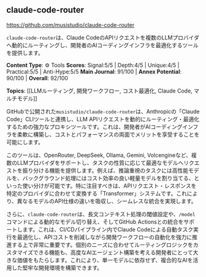 ## claude-code-router

https://github.com/musistudio/claude-code-router

`claude-code-router`は、Claude CodeのAPIリクエストを複数のLLMプロバイダへ動的にルーティングし、開発者のAIコーディングインフラを最適化するツールを提供します。

**Content Type**: ⚙️ Tools
**Scores**: Signal:5/5 | Depth:4/5 | Unique:4/5 | Practical:5/5 | Anti-Hype:5/5
**Main Journal**: 91/100 | **Annex Potential**: 90/100 | **Overall**: 92/100

**Topics**: [[LLMルーティング, 開発ワークフロー, コスト最適化, Claude Code, マルチモデル]]

GitHubで公開された`musistudio/claude-code-router`は、Anthropicの「Claude Code」CLIツールと連携し、LLM APIリクエストを動的にルーティング・最適化するための強力なプロキシツールです。これは、開発者がAIコーディングインフラを柔軟に構築し、コストとパフォーマンスの両面でメリットを享受することを可能にします。

このツールは、OpenRouter, DeepSeek, Ollama, Gemini, Volcengineなど、複数のLLMプロバイダをサポートし、タスクの性質に応じて最適なモデルへリクエストを振り分ける機能を提供します。例えば、推論重視のタスクには高性能モデルを、バックグラウンド処理にはコスト効率の良い軽量モデルを割り当てる、といった使い分けが可能です。特に注目すべきは、APIリクエスト・レスポンスを特定のプロバイダに合わせて変換する「Transformer」システムです。これにより、異なるモデルのAPI仕様の違いを吸収し、シームレスな統合を実現します。

さらに、`claude-code-router`は、長文コンテキスト処理の閾値設定や、`/model`コマンドによる動的なモデル切り替え、そしてGitHub Actionsとの統合をサポートします。これは、CI/CDパイプライン内でClaude Codeによる自動タスク実行を最適化し、APIコストを削減しながら開発ワークフローの自動化を強力に推進する上で非常に重要です。個別のニーズに合わせてルーティングロジックをカスタマイズできる機能も、高度なAIエージェント構築を考える開発者にとって大きな価値をもたらします。これにより、単一モデルに依存せず、複合的なAIを活用した堅牢な開発環境を構築できます。